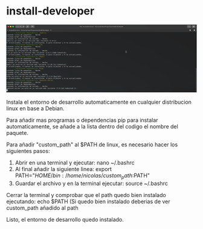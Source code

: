 # install-developer

<img src="img/install-developer.png" alt="Install developer terminal" />

Instala el entorno de desarrollo automaticamente en cualquier distribucion linux en base a Debian.

Para añadir mas programas o dependencias pip para instalar automaticamente, se añade a la lista dentro del codigo el nombre del paquete.




Para añadir "custom_path" al $PATH de linux, es necesario hacer los siguientes pasos:

1. Abrir en una terminal y ejecutar: nano ~/.bashrc
2. Al final añadir la siguiente linea: export PATH="$HOME/bin:/home/nicolas/custom_path:$PATH"
3. Guardar el archivo y en la terminal ejecutar: source ~/.bashrc

Cerrar la terminal y comprobar que el path quedo bien instalado ejecutando: echo $PATH (Si quedo bien instalado deberias de ver custom_path añadido al path

Listo, el entorno de desarrollo quedo instalado.


